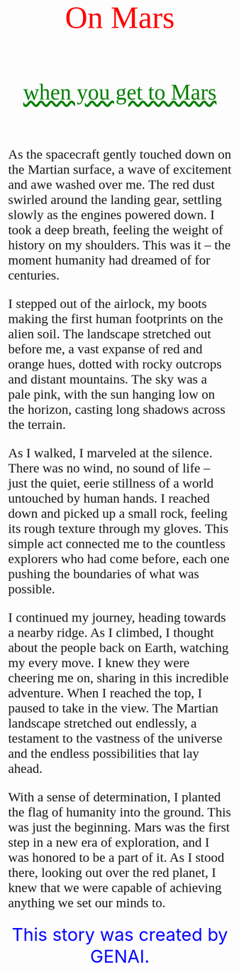 <!DOCTYPE html<
<lang ="en">
<title>
The dust storm on Mars
</title>
<head>
<style>
@font-face {
font-family: rofitaste;
src: url('font/rofitaste.otf');
}
k {
color: red;
font-family: rofitaste;
font-size: 70px; /*Adjust the size as needed*/
}
.center-text {
            text-align: center;
        }
w {
color: green;
font-family: 'Edwardian Script ITC', cursive;
font-size: 50px; /*Adjust the size as needed */
}
p {
font-family: 'Bookman Old Style', Bookman Old Style;
font-size: 30px; /*Adjust the size as needed*/
}
t {
color: blue;
fornt-family: 'Calibri', Calibri;
font-size: 40px;
</style>
</head>
<body>
<div class="center-text">
  
<k>On Mars</k>

<br  /> <br    />
<w style="text-decoration: wavy underline">when you get to Mars</w>
</div>
<br   /><br   />
<p>As the spacecraft gently touched down on the Martian surface, a wave of excitement and awe washed over me. The red dust swirled around the landing gear, settling slowly as the engines powered down. I took a deep breath, feeling the weight of history on my shoulders. This was it – the moment humanity had dreamed of for centuries.

I stepped out of the airlock, my boots making the first human footprints on the alien soil. The landscape stretched out before me, a vast expanse of red and orange hues, dotted with rocky outcrops and distant mountains. The sky was a pale pink, with the sun hanging low on the horizon, casting long shadows across the terrain.

As I walked, I marveled at the silence. There was no wind, no sound of life – just the quiet, eerie stillness of a world untouched by human hands. I reached down and picked up a small rock, feeling its rough texture through my gloves. This simple act connected me to the countless explorers who had come before, each one pushing the boundaries of what was possible.

I continued my journey, heading towards a nearby ridge. As I climbed, I thought about the people back on Earth, watching my every move. I knew they were cheering me on, sharing in this incredible adventure. When I reached the top, I paused to take in the view. The Martian landscape stretched out endlessly, a testament to the vastness of the universe and the endless possibilities that lay ahead.

With a sense of determination, I planted the flag of humanity into the ground. This was just the beginning. Mars was the first step in a new era of exploration, and I was honored to be a part of it. As I stood there, looking out over the red planet, I knew that we were capable of achieving anything we set our minds to.
</p>
</body>

<footer>
<div class="center-text">
<t>This story was created by GENAI.</t>
</div>
